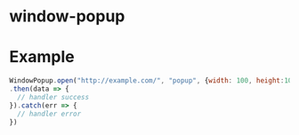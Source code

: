 # window-popup

# Example
```js
WindowPopup.open("http://example.com/", "popup", {width: 100, height:100}, "http://example.com/callback")
.then(data => {
  // handler success
}).catch(err => {
  // handler error
})
```

